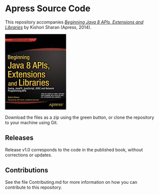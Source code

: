 # Apress Source Code

This repository accompanies [*Beginning Java 8 APIs, Extensions and Libraries*](http://www.apress.com/9781430266617) by Kishori  Sharan (Apress, 2014).

![Cover image](9781430266617.jpg)

Download the files as a zip using the green button, or clone the repository to your machine using Git.

## Releases

Release v1.0 corresponds to the code in the published book, without corrections or updates.

## Contributions

See the file Contributing.md for more information on how you can contribute to this repository.
